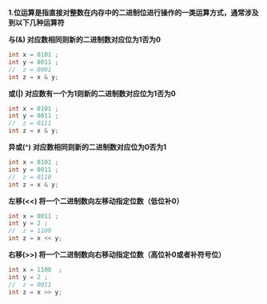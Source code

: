 **1.位运算是指直接对整数在内存中的二进制位进行操作的一类运算方式，通常涉及到以下几种运算符**

   **与(&) 对应数相同则新的二进制数对应位为1否为0**

```java
int x = 0101 ;
int y = 0011 ;
//  z = 0001
int z = x & y; 
```

   **或(|) 对应数有一个为1则新的二进制数对应位为1否为0**

```java
int x = 0101 ;
int y = 0011 ;
//  z = 0111
int z = x & y; 
```

   **异或(^)  对应数相同则新的二进制数对应位为0否为1**

```java
int x = 0101 ;
int y = 0011 ;
//  z = 0110
int z = x & y; 
```

   **左移(<<) 将一个二进制数向左移动指定位数（低位补0）**

```java
int x = 0011 ;
int y = 2 ;
//  z = 1100
int z = x << y; 
```

   **右移(>>) 将一个二进制数向右移动指定位数（高位补0或者补符号位）**

```java
int x = 1100  ;
int y = 2 ;
//  z = 0011
int z = x >> y; 
```

